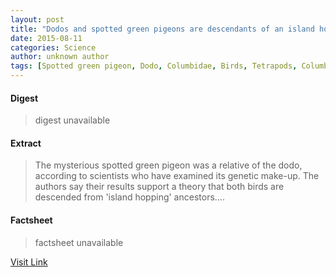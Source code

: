 ```yaml
---
layout: post
title: "Dodos and spotted green pigeons are descendants of an island hopping bird"
date: 2015-08-11
categories: Science
author: unknown author
tags: [Spotted green pigeon, Dodo, Columbidae, Birds, Tetrapods, Columbiformes]
---
```



#### Digest
>digest unavailable

#### Extract
>The mysterious spotted green pigeon was a relative of the dodo, according to scientists who have examined its genetic make-up. The authors say their results support a theory that both birds are descended from 'island hopping' ancestors....

#### Factsheet
>factsheet unavailable

[Visit Link](http://feeds.sciencedaily.com/~r/sciencedaily/~3/TCtDEY3gPmk/140715214301.htm)


